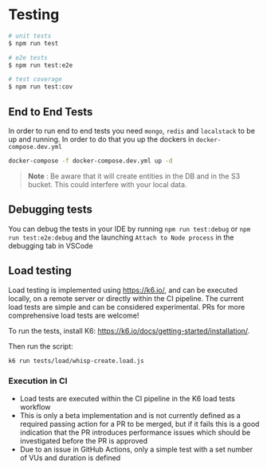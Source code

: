 # Testing

```bash
# unit tests
$ npm run test

# e2e tests
$ npm run test:e2e

# test coverage
$ npm run test:cov
```

## End to End Tests

In order to run end to end tests you need `mongo`, `redis` and `localstack` to be up and running. In order to do that you up the dockers in `docker-compose.dev.yml`

```bash
docker-compose -f docker-compose.dev.yml up -d
```

> **Note** : Be aware that it will create entities in the DB and in the S3 bucket. This could interfere with your local data.

## Debugging tests

You can debug the tests in your IDE by running `npm run test:debug` or `npm run test:e2e:debug` and the launching `Attach to Node process` in the debugging tab in VSCode

## Load testing
Load testing is implemented using https://k6.io/, and can be executed locally, on a remote server or directly within the CI pipeline. The current load tests are simple and can be considered experimental. PRs for more comprehensive load tests are welcome!

To run the tests, install K6: https://k6.io/docs/getting-started/installation/.

Then run the script:

```bash
k6 run tests/load/whisp-create.load.js
```

### Execution in CI
- Load tests are executed within the CI pipeline in the K6 load tests workflow
- This is only a beta implementation and is not currently defined as a required passing action for a PR to be merged, but if it fails this is a good indication that the PR introduces performance issues which should be investigated before the PR is approved
- Due to an issue in GitHub Actions, only a simple test with a set number of VUs and duration is defined